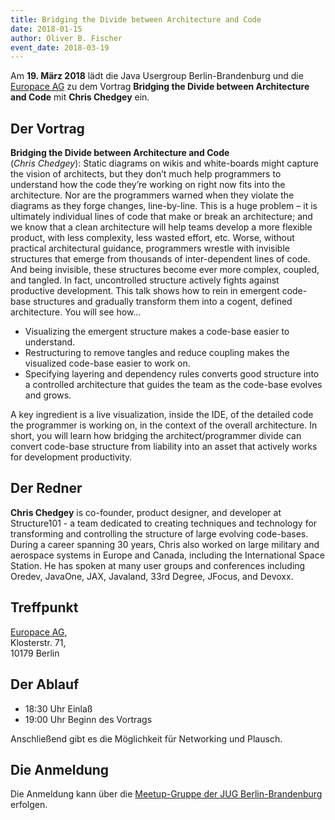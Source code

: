 ```yaml
---
title: Bridging the Divide between Architecture and Code
date: 2018-01-15
author: Oliver B. Fischer
event_date: 2018-03-19
---
```


Am **19. März 2018** lädt die Java Usergroup Berlin-Brandenburg und die [Europace AG](https://www.europace.de/) zu dem Vortrag **Bridging the Divide between Architecture and Code** mit **Chris Chedgey** ein.

<!--more-->
## Der Vortrag

**Bridging the Divide between Architecture and Code**  
(_Chris Chedgey_): Static diagrams on wikis and white-boards might capture the vision of architects, but they don’t much help programmers to understand how the code they’re working on right now fits into the architecture. Nor are the programmers warned when they violate the diagrams as they forge changes, line-by-line. This is a huge problem – it is ultimately individual lines of code that make or break an architecture; and we know that a clean architecture will help teams develop a more flexible product, with less complexity, less wasted effort, etc. Worse, without practical architectural guidance, programmers wrestle with invisible structures that emerge from thousands of inter-dependent lines of code. And being invisible, these structures become ever more complex, coupled, and tangled. In fact, uncontrolled structure actively fights against productive development. This talk shows how to rein in emergent code-base structures and gradually transform them into a cogent, defined architecture. You will see how...

* Visualizing the emergent structure makes a code-base easier to understand.
* Restructuring to remove tangles and reduce coupling makes the visualized code-base easier to work on.
* Specifying layering and dependency rules converts good structure into a controlled architecture that guides the team as the code-base evolves and grows.

A key ingredient is a live visualization, inside the IDE, of the detailed code the programmer is working on, in the context of the overall architecture. In short, you will learn how bridging the architect/programmer divide can convert code-base structure from liability into an asset that actively works for development
productivity.

## Der Redner

**Chris Chedgey** is co-founder, product designer, and developer at Structure101 - a team dedicated to creating techniques and technology for transforming and controlling the structure of large evolving code-bases. During a career spanning 30 years, Chris also worked on large military and aerospace systems in Europe and Canada, including the International Space Station. He has spoken at many user groups and conferences including Oredev, JavaOne, JAX, Javaland, 33rd Degree, JFocus, and Devoxx.

## Treffpunkt

[Europace AG](https://www.europace.de/),  
Klosterstr. 71,  
10179 Berlin


## Der Ablauf

- 18:30 Uhr Einlaß
- 19:00 Uhr Beginn des Vortrags

Anschließend gibt es die Möglichkeit für Networking und Plausch.

## Die Anmeldung

Die Anmeldung kann über die [Meetup-Gruppe der JUG Berlin-Brandenburg](http://meetup.com/jug-bb/) erfolgen.

